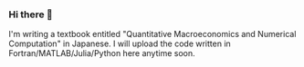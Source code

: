 ### Hi there 👋

I'm writing a textbook entitled "Quantitative Macroeconomics and Numerical Computation" in Japanese.
I will upload the code written in Fortran/MATLAB/Julia/Python here anytime soon.

<!--
**TomoakiYamada/TomoakiYamada** is a ✨ _special_ ✨ repository because its `README.md` (this file) appears on your GitHub profile.

Here are some ideas to get you started:

- 🔭 I’m currently working on ...
- 🌱 I’m currently learning ...
- 👯 I’m looking to collaborate on ...
- 🤔 I’m looking for help with ...
- 💬 Ask me about ...
- 📫 How to reach me: ...
- 😄 Pronouns: ...
- ⚡ Fun fact: ...
-->

